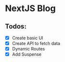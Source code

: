 # NextJS Blog

## Todos:

- [x] Create basic UI
- [x] Create API to fetch data
- [x] Dynamic Routes
- [x] Add Suspense
